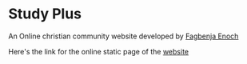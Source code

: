 # Study Plus
An Online christian community website developed by [Fagbenja Enoch](https://github.com/fagbenjaenoch)

Here's the link for the online static page of the [website](https://test-web-5kv.pages.dev) 
